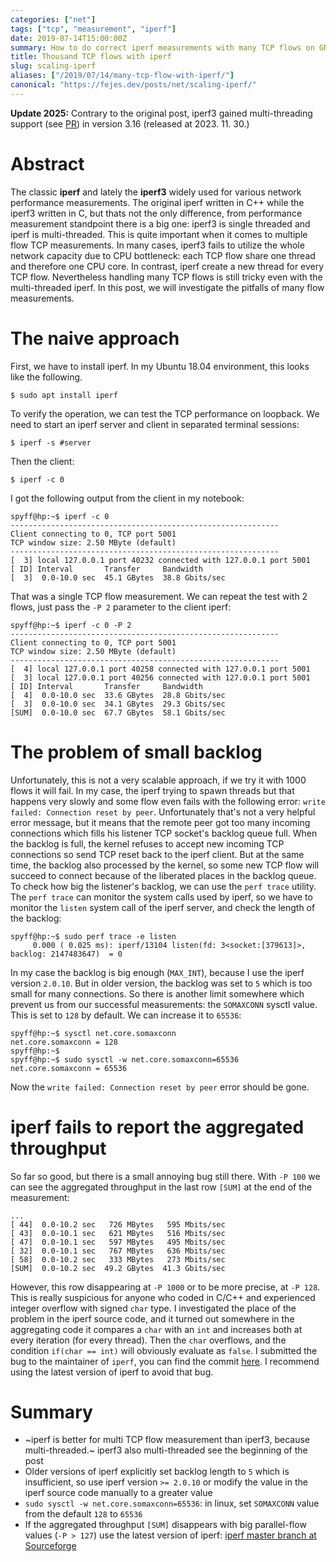 ```yaml
---
categories: ["net"]
tags: ["tcp", "measurement", "iperf"]
date: 2019-07-14T15:00:00Z
summary: How to do correct iperf measurements with many TCP flows on GNU/Linux test environment
title: Thousand TCP flows with iperf
slug: scaling-iperf
aliases: ["/2019/07/14/many-tcp-flow-with-iperf/"]
canonical: "https://fejes.dev/posts/net/scaling-iperf/"
---
```


__Update 2025:__ Contrary to the original post, iperf3 gained multi-threading support (see [PR](https://github.com/esnet/iperf/pull/1591)) in
version 3.16 (released at 2023. 11. 30.)

# Abstract

The classic **iperf** and lately the **iperf3** widely used for various network performance measurements.
The original iperf written in C++ while the iperf3 written in C, but thats not the only difference,
from performance measurement standpoint there is a big one:
iperf3 is single threaded and iperf is multi-threaded.
This is quite important when it comes to multiple flow TCP measurements.
In many cases, iperf3 fails to utilize the whole network capacity due to CPU bottleneck:
each TCP flow share one thread and therefore one CPU core.
In contrast, iperf create a new thread for every TCP flow.
Nevertheless handling many TCP flows is still tricky even with the multi-threaded iperf.
In this post, we will investigate the pitfalls of many flow measurements.


# The naive approach

First, we have to install iperf. In my Ubuntu 18.04 environment, this looks like the following.

```
$ sudo apt install iperf
```

To verify the operation, we can test the TCP performance on loopback.
We need to start an iperf server and client in separated terminal sessions:

```
$ iperf -s #server
```

Then the client:

```
$ iperf -c 0
```

I got the following output from the client in my notebook:

```
spyff@hp:~$ iperf -c 0
------------------------------------------------------------
Client connecting to 0, TCP port 5001
TCP window size: 2.50 MByte (default)
------------------------------------------------------------
[  3] local 127.0.0.1 port 40232 connected with 127.0.0.1 port 5001
[ ID] Interval       Transfer     Bandwidth
[  3]  0.0-10.0 sec  45.1 GBytes  38.8 Gbits/sec
```

That was a single TCP flow measurement.
We can repeat the test with 2 flows, just pass the `-P 2` parameter to the client iperf:

```
spyff@hp:~$ iperf -c 0 -P 2
------------------------------------------------------------
Client connecting to 0, TCP port 5001
TCP window size: 2.50 MByte (default)
------------------------------------------------------------
[  4] local 127.0.0.1 port 40258 connected with 127.0.0.1 port 5001
[  3] local 127.0.0.1 port 40256 connected with 127.0.0.1 port 5001
[ ID] Interval       Transfer     Bandwidth
[  4]  0.0-10.0 sec  33.6 GBytes  28.8 Gbits/sec
[  3]  0.0-10.0 sec  34.1 GBytes  29.3 Gbits/sec
[SUM]  0.0-10.0 sec  67.7 GBytes  58.1 Gbits/sec
```

# The problem of small backlog

Unfortunately, this is not a very scalable approach, if we try it with 1000 flows it will fail.
In my case, the iperf trying to spawn threads but that happens very slowly and some flow even
fails with the following error: `write failed: Connection reset by peer`.
Unfortunately that's not a very helpful error message, but it means that the remote peer got
too many incoming connections which fills his listener TCP socket's backlog queue full.
When the backlog is full, the kernel refuses to accept new incoming TCP connections so send
TCP reset back to the iperf client.
But at the same time, the backlog also processed by the kernel, so some new TCP flow will
succeed to connect because of the liberated places in the backlog queue.
To check how big the listener's backlog, we can use the `perf trace` utility.
The `perf trace` can monitor the system calls used by iperf, so we have to
monitor the `listen` system call of the iperf server, and check the length of the backlog:


```
spyff@hp:~$ sudo perf trace -e listen
     0.000 ( 0.025 ms): iperf/13104 listen(fd: 3<socket:[379613]>, backlog: 2147483647)  = 0
```

In my case the backlog is big enough (`MAX_INT`), because I use the iperf version `2.0.10`.
But in older version, the backlog was set to `5` which is too small for many connections.
So there is another limit somewhere which prevent us from our successful measurements:
the `SOMAXCONN` sysctl value.
This is set to `128` by default. We can increase it to `65536`:

```
spyff@hp:~$ sysctl net.core.somaxconn
net.core.somaxconn = 128
spyff@hp:~$ 
spyff@hp:~$ sudo sysctl -w net.core.somaxconn=65536
net.core.somaxconn = 65536
```

Now the `write failed: Connection reset by peer` error should be gone.

# iperf fails to report the aggregated throughput

So far so good, but there is a small annoying bug still there.
With `-P 100` we can see the aggregated throughput in the last row `[SUM]` at the end of the measurement:

```
...
[ 44]  0.0-10.2 sec   726 MBytes   595 Mbits/sec
[ 43]  0.0-10.1 sec   621 MBytes   516 Mbits/sec
[ 47]  0.0-10.1 sec   597 MBytes   495 Mbits/sec
[ 32]  0.0-10.1 sec   767 MBytes   636 Mbits/sec
[ 58]  0.0-10.2 sec   333 MBytes   273 Mbits/sec
[SUM]  0.0-10.2 sec  49.2 GBytes  41.3 Gbits/sec

```

However, this row disappearing at `-P 1000` or to be more precise, at `-P 128`.
This is really suspicious for anyone who coded in C/C++ and experienced integer overflow with signed `char` type.
I investigated the place of the problem in the iperf source code, and it turned out somewhere
in the aggregating code it compares a `char` with an `int` and increases both at every iteration (for every thread).
Then the `char` overflows, and the condition `if(char == int)` will obviously evaluate as `false`.
I submitted the bug to the maintainer of `iperf`, you can find the commit [here](https://sourceforge.net/p/iperf2/code/ci/be417e3be47fa4929c06cf4080b756fbc270d0f1/).
I recommend using the latest version of iperf to avoid that bug.


# Summary

* ~iperf is better for multi TCP flow measurement than iperf3, because multi-threaded.~ iperf3 also multi-threaded see the beginning of the post
* Older versions of iperf explicitly set backlog length to `5` which is insufficient, so use iperf version `>= 2.0.10` or modify the value in the iperf source code manually to a greater value
* `sudo sysctl -w net.core.somaxconn=65536`: in linux, set `SOMAXCONN` value from the default `128` to `65536`
* If the aggregated throughput `[SUM]` disappears with big parallel-flow values (`-P > 127`) use the latest version of iperf: [iperf master branch at Sourceforge](https://sourceforge.net/p/iperf2/code/ci/master/tree/)
